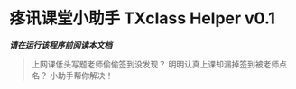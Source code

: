# **疼讯课堂小助手 TXclass Helper** v0.1
**_请在运行该程序前阅读本文档_**

> 上网课低头写题老师偷偷签到没发现？
> 明明认真上课却漏掉签到被老师点名？
> 小助手帮你解决！